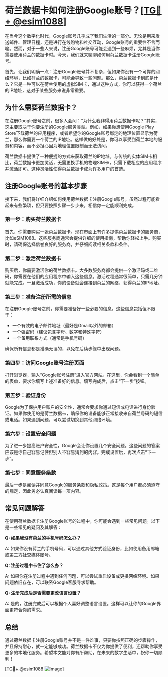 # 荷兰数据卡如何注册Google账号？[[TG💪+ @esim1088](https://t.me/s/esim1088)]

在当今这个数字化时代，Google账号几乎成了我们生活的一部分。无论是用来发送邮件、管理日程，还是进行在线购物和社交互动，Google账号的重要性不言而喻。然而，对于一些人来说，注册Google账号可能会遇到一些麻烦，尤其是当你需要使用荷兰的数据卡时。今天，我们就来聊聊如何用荷兰数据卡注册Google账号。

首先，让我们明确一点：注册Google账号并不复杂，但如果你没有一个可靠的网络环境，比如荷兰的数据卡，可能会导致一些问题。那么，荷兰数据卡到底是什么？它是一种可以在荷兰使用的虚拟SIM卡，通过这种方式，你可以获得一个荷兰的IP地址，这对于某些服务来说非常重要。

## 为什么需要荷兰数据卡？

在注册Google账号之前，很多人会问：“为什么我非得用荷兰数据卡呢？”其实，这主要取决于你要注册的Google服务类型。例如，如果你想使用Google Play Store下载荷兰的应用程序，或者希望你的Google账号绑定的地理位置显示为荷兰，那么你需要一个荷兰的IP地址。这样做的好处是，你可以享受到荷兰本地的服务和内容，而不必担心因为地理位置限制而无法访问。

荷兰数据卡提供了一种便捷的方式来获取荷兰的IP地址。与传统的实体SIM卡相比，荷兰数据卡更加灵活，无需更换手机的物理SIM卡，只需下载相应的应用程序并激活即可。这种灵活性使得荷兰数据卡成为许多用户的首选。

## 注册Google账号的基本步骤

接下来，我们将详细介绍如何使用荷兰数据卡注册Google账号。虽然过程可能看起来有些繁琐，但只要按照步骤一步步来，相信你一定能顺利完成。

### 第一步：购买荷兰数据卡

首先，你需要购买一张荷兰数据卡。现在市面上有许多提供荷兰数据卡的服务商，比如eSIM1088。这些服务商通常会提供详细的使用指南，帮助你轻松上手。购买时，请确保选择信誉良好的服务商，并仔细阅读相关条款和条件。

### 第二步：激活荷兰数据卡

购买后，你需要激活你的荷兰数据卡。大多数服务商都会提供一个激活码或二维码，你需要在他们的应用程序中输入这些信息。激活过程通常很简单，只需几分钟就能完成。一旦激活成功，你的设备就会连接到荷兰的网络，获得荷兰的IP地址。

### 第三步：准备注册所需的信息

在注册Google账号之前，你需要准备好一些必要的信息。这些信息包括但不限于：

- 一个有效的电子邮件地址（最好是Gmail以外的邮箱）
- 一个强密码（建议包含字母、数字和特殊字符）
- 一个备用联系方式（通常是手机号码）

确保所有信息都是准确无误的，以免在后续步骤中出现问题。

### 第四步：访问Google账号注册页面

打开浏览器，输入“Google账号注册”进入官方网站。在这里，你会看到一个简单的表单，要求你填写上述准备好的信息。填写完成后，点击“下一步”按钮。

### 第五步：验证身份

Google为了保护用户账户的安全性，通常会要求你通过短信或电话进行身份验证。如果你使用的是荷兰数据卡，确保你的设备能够正常接收来自荷兰号码的短信或电话。如果遇到问题，可以尝试切换到其他网络环境。

### 第六步：设置安全问题

为了进一步提高账户安全性，Google会让你设置几个安全问题。这些问题的答案应该是你自己容易记住但别人不容易猜到的内容。完成设置后，再次点击“下一步”。

### 第七步：同意服务条款

最后一步是阅读并同意Google的服务条款和隐私政策。这是每个用户都必须遵守的规定，因此务必认真阅读每一项内容。

## 常见问题解答

在使用荷兰数据卡注册Google账号的过程中，你可能会遇到一些常见问题。以下是一些常见的疑问及其解答：

**Q: 如果我没有荷兰的手机号码怎么办？**

A: 如果你没有荷兰的手机号码，可以通过其他方式验证身份，比如使用备用邮箱或第三方社交媒体账号。

**Q: 注册过程中卡住了怎么办？**

A: 如果你在注册过程中遇到任何问题，可以尝试重启设备或更换网络环境。如果问题依旧存在，可以联系Google客服寻求帮助。

**Q: 注册完成后是否需要更改语言设置？**

A: 是的，注册完成后可以根据个人喜好调整语言设置。这样可以让你的Google界面更符合你的需求。

## 总结

通过荷兰数据卡注册Google账号并不是一件难事，只要你按照正确的步骤操作，并且保持耐心，就一定能够成功。荷兰数据卡不仅为你提供了便利，还帮助你享受更多的本地化服务。希望本文能对你有所帮助，在未来的数字生活中，祝你一切顺利！

[[TG💪+ @esim1088](https://t.me/s/esim1088) ![Image](https://i.postimg.cc/4NQfJmqS/Snipaste-2025-05-13-00-14-12.png)]